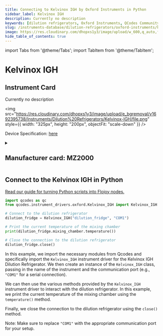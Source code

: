 ```yaml
---
title: Connecting to Kelvinox IGH by Oxford Instruments in Python
sidebar_label: Kelvinox IGH
description: Currently no description
keywords: [dilution refrigerators, Oxford Instruments, QCodes Community]
slug: /instruments-database/dilution-refrigerators/oxford-instruments/kelvinox-igh
image: https://res.cloudinary.com/dhopxs1y3/image/upload/w_600,q_auto,f_auto/e_bgremoval/v1692395738/Instruments/Dilution%20Refrigerators/Kelvinox-IGH/file.jpg
hide_table_of_contents: true
---
```


import Tabs from '@theme/Tabs';
import TabItem from '@theme/TabItem';

# Kelvinox IGH

## Instrument Card

<div className="flex">

<div>

Currently no description

</div>

<img src="https://res.cloudinary.com/dhopxs1y3/image/upload/e_bgremoval/v1692395738/Instruments/Dilution%20Refrigerators/Kelvinox-IGH/file.png" style={{ width: "325px", height: "200px", objectFit: "scale-down" }} />

</div>

<div className="flex text-center">

<p>Device Specification: <a target="\_blank" href="/instruments-database/all-instruments/">here</a></p>

</div>

<details style={{ marginTop: "15px"}}>
<summary><h2>Manufacturer card: MZ2000</h2></summary>

<img src="https://res.cloudinary.com/dhopxs1y3/image/upload/v1692806167/Instruments/Vendor%20Logos/Oxford_Instruments.png" style={{ width: "100%", height: "170px",objectFit: "scale-down" }} />

Oxford Instruments plc is a United Kingdom manufacturing and research company that designs and manufactures tools and systems for industry and research. The company is headquartered in Abingdon, Oxfordshire, England, with sites in the United Kingdom, United States, Europe, and Asia.[2] It is listed on the London Stock Exchange and is a constituent of the FTSE 250 Index.[3].

<ul>
  <li>Headquarters: Abingdon, United Kingdom</li>
  <li>Yearly Revenue (millions, USD): 367.3</li>
  <li>Vendor Website: <a href="https://www.oxinst.com/">here</a></li>
</ul>
</details>

## Connect to the Kelvinox IGH in Python

[Read our guide for turning Python scripts into Flojoy nodes.](https://docs.flojoy.ai/custom-nodes/creating-custom-node/)
<Tabs>

<TabItem value="Flojoy" label="Flojoy" className="flojoy-instrument-tabs">

<NodeCardCollection category='WIDGET2000' manufacturer='MZ2000'></NodeCardCollection>

</TabItem>
<TabItem value="QCodes Community" label="QCodes Community">


```python
import qcodes as qc
from qcodes.instrument_drivers.oxford.Kelvinox_IGH import Kelvinox_IGH

# Connect to the dilution refrigerator
dilution_fridge = Kelvinox_IGH("dilution_fridge", "COM1")

# Print the current temperature of the mixing chamber
print(dilution_fridge.mixing_chamber.temperature())

# Close the connection to the dilution refrigerator
dilution_fridge.close()
```

In this example, we import the necessary modules from Qcodes and specifically import the `Kelvinox_IGH` instrument driver for the Kelvinox IGH Dilution Refrigerator. We then create an instance of the `Kelvinox_IGH` class, passing in the name of the instrument and the communication port (e.g., `"COM1"` for a serial connection).

We can then use the various methods provided by the `Kelvinox_IGH` instrument driver to interact with the dilution refrigerator. In this example, we print the current temperature of the mixing chamber using the `temperature()` method.

Finally, we close the connection to the dilution refrigerator using the `close()` method.

Note: Make sure to replace `"COM1"` with the appropriate communication port for your setup.

</TabItem>
</Tabs>